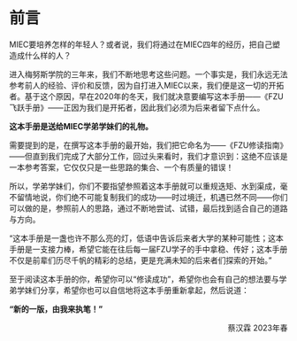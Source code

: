 # 前言
MIEC要培养怎样的年轻人？或者说，我们将通过在MIEC四年的经历，把自己塑造成什么样的人？

进入梅努斯学院的三年来，我们不断地思考这些问题。一个事实是，我们永远无法参考前人的经验、评价和反馈，因为自打进入MIEC以来，我们便是这一切的开拓者。基于这个原因，早在2020年的冬天，我们就决意要编写这本手册——《FZU飞跃手册》——正因为我们是开拓者，因此我们必须为后来者留下点什么。

**这本手册是送给MIEC学弟学妹们的礼物。**

需要提到的是，在撰写这本手册的最开始，我们把它命名为——《FZU修读指南》——但直到我们完成了大部分工作，回过头来看时，我们才意识到：这绝不应该是一本参考答案，它仅仅只是一些思路的集合、一个有质量的错误！

所以，学弟学妹们，你们不要指望参照着这本手册就可以重规迭矩、水到渠成，毫不留情地说，你们绝不可能复制我们的成功——时过境迁，机遇已然不同——你们可以做的是，参照前人的思路，通过不断地尝试、试错，最后找到适合自己的道路与方向。

“这本手册是一盏也许不那么亮的灯，低语中告诉后来者大学的某种可能性；这本手册是一支接力棒，希望它能在往后每一届FZU学子的手中拿稳、传好；这本手册不仅是前辈们历尽千帆的精彩的总结，更是充满未知的后来者们探索的开始。”

至于阅读这本手册的你，希望你可以“修读成功”，希望你也会有自己的想法要与学弟学妹们分享，希望你也可以自信地将这本手册重新拿起，然后说道：

**“新的一版，由我来执笔！”**


<p align="right">蔡汉霖 2023年春</p>